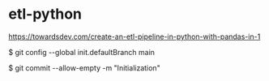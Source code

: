 # etl-python

https://towardsdev.com/create-an-etl-pipeline-in-python-with-pandas-in-1

$ git config --global init.defaultBranch main

$ git commit --allow-empty -m "Initialization"
